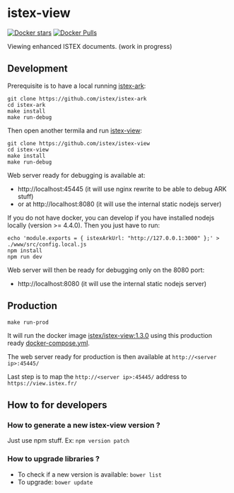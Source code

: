 # istex-view

[![Docker stars](https://img.shields.io/docker/stars/istex/istex-view.svg)](https://registry.hub.docker.com/u/istex/istex-view/)
[![Docker Pulls](https://img.shields.io/docker/pulls/istex/istex-view.svg)](https://registry.hub.docker.com/u/istex/istex-view/)


Viewing enhanced ISTEX documents.
(work in progress)

## Development

Prerequisite is to have a local running [istex-ark](https://github.com/istex/istex-ark):
```
git clone https://github.com/istex/istex-ark
cd istex-ark
make install
make run-debug
```

Then open another termila and run [istex-view](https://github.com/istex/istex-view):
```
git clone https://github.com/istex/istex-view
cd istex-view
make install
make run-debug
```

Web server ready for debugging is available at:
- http://localhost:45445 (it will use nginx rewrite to be able to debug ARK stuff)
- or at http://localhost:8080 (it will use the internal static nodejs server)

If you do not have docker, you can develop if you have installed nodejs locally (version >= 4.4.0). Then you just have to run: 

```
echo 'module.exports = { istexArkUrl: "http://127.0.0.1:3000" };' > ./www/src/config.local.js
npm install
npm run dev
```

Web server will then be ready for debugging only on the 8080 port:
- http://localhost:8080 (it will use the internal static nodejs server)

## Production

```
make run-prod
```

It will run the docker image [istex/istex-view:1.3.0](https://hub.docker.com/r/istex/istex-view/) using this production ready [docker-compose.yml](https://github.com/istex/istex-view/blob/master/docker-compose.yml).

The web server ready for production is then available at ``http://<server ip>:45445/``

Last step is to map the ``http://<server ip>:45445/`` address to ``https://view.istex.fr/``

## How to for developers

### How to generate a new istex-view version ?

Just use npm stuff. Ex: ``npm version patch``

### How to upgrade libraries ?

- To check if a new version is available: ``bower list``
- To upgrade: ``bower update``
